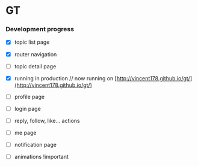 GT
=======================



### Development progress
- [x] topic list page
- [x] router navigation
- [ ] topic detail page
- [x] running in production // now running on [http://vincent178.github.io/gt/](http://vincent178.github.io/gt/)
- [ ] profile page
- [ ] login page
- [ ] reply, follow, like... actions
- [ ] me page
- [ ] notification page
- [ ] animations !important


